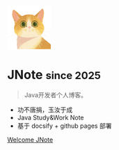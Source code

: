 <!-- _coverpage.md -->

<img src="./_media/logo.png" width="100" height="100" />

# JNote <small>since 2025</small>

> Java开发者个人博客。

- 功不唐捐，玉汝于成
- Java Study&Work Note
- 基于 docsify + github pages 部署

[Welcome JNote](README.md)
